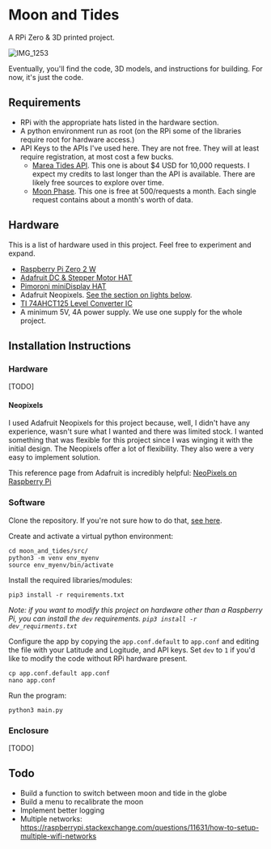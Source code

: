 # Moon and Tides 

A RPi Zero & 3D printed project. 

![IMG_1253](https://github.com/pkolyvas/moon_and_tides/assets/43178667/b17be359-96a7-4a00-8a7c-f6911aabca4a)


Eventually, you'll find the code, 3D models, and instructions for building. For now, it's just the code.


## Requirements
- RPi with the appropriate hats listed in the hardware section.
- A python environment run as root (on the RPi some of the libraries require root for hardware access.)
- API Keys to the APIs I've used here. They are not free. They will at least require registration, at most cost a few bucks.
  - [Marea Tides API](https://api.marea.ooo/doc/v2#overview). This one is about $4 USD for 10,000 requests. I expect my credits to last longer than the API is available. There are likely free sources to explore over time.
  - [Moon Phase](https://rapidapi.com/user/MoonAPIcom). This one is free at 500/requests a month. Each single request contains about a month's worth of data. 

## Hardware
This is a list of hardware used in this project. Feel free to experiment and expand. 
- [Raspberry Pi Zero 2 W](https://www.raspberrypi.com/products/raspberry-pi-zero-2-w/)
- [Adafruit DC & Stepper Motor HAT](https://www.adafruit.com/product/2348)
- [Pimoroni miniDisplay HAT](https://shop.pimoroni.com/products/display-hat-mini?variant=39496084717651)
- Adafruit Neopixels. [See the section on lights below](https://github.com/pkolyvas/moon_and_tides#neopixels).
- [TI 74AHCT125 Level Converter IC](https://www.pishop.ca/product/74ahct125-quad-level-shifter-3v-to-5v-74ahct125/)
- A minimum 5V, 4A power supply. We use one supply for the whole project.

## Installation Instructions

### Hardware
[TODO]

#### Neopixels

I used Adafruit Neopixels for this project because, well, I didn't have any experience, wasn't sure what I wanted and there was limited stock. I wanted something that was flexible for this project since I was winging it with the initial design. The Neopixels offer a lot of flexibility. They also were a very easy to implement solution. 

This reference page from Adafruit is incredibly helpful: [NeoPixels on Raspberry Pi](https://learn.adafruit.com/neopixels-on-raspberry-pi/overview)

### Software

Clone the repository. If you're not sure how to do that, [see here](https://docs.github.com/en/repositories/creating-and-managing-repositories/cloning-a-repository). 

Create and activate a virtual python environment:
```shell
cd moon_and_tides/src/
python3 -m venv env_myenv
source env_myenv/bin/activate
```

Install the required libraries/modules:
```shell
pip3 install -r requirements.txt
```

*Note: if you want to modify this project on hardware other than a Raspberry Pi, you can install the `dev` requirements. `pip3 install -r dev_requirments.txt`*

Configure the app by copying the `app.conf.default` to `app.conf` and editing the file with your Latitude and Logitude, and API keys. Set `dev` to `1` if you'd like to modify the code without RPi hardware present.
```shell
cp app.conf.default app.conf
nano app.conf
```

Run the program:
```
python3 main.py
```


### Enclosure
[TODO]

## Todo
- Build a function to switch between moon and tide in the globe
- Build a menu to recalibrate the moon
- Implement better logging
- Multiple networks: https://raspberrypi.stackexchange.com/questions/11631/how-to-setup-multiple-wifi-networks
